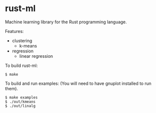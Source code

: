 # rust-ml

Machine learning library for the Rust programming language.

Features:
* clustering
  * k-means
* regression
  * linear regression

To build rust-ml:

	$ make

To build and run examples: (You will need to have gnuplot installed to run them).

	$ make examples
	$ ./out/kmeans
	$ ./out/linalg

